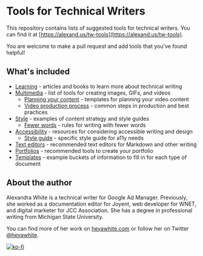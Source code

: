 # Tools for Technical Writers

This repository contains lists of suggested tools for technical writers. You can find it at [https://alexand.us/tw-tools](https://alexand.us/tw-tools).

You are welcome to make a pull request and add tools that you've found helpful!

## What's included

+ [Learning](/learning/) - articles and books to learn more about technical writing
+ [Multimedia](/multimedia/) - list of tools for creating images, GIFs, and videos
   + [Planning your content](/multimedia/templates/) - templates for planning your video content
   + [Video production process](/multimedia/making-a-video.md) - common steps in production and best practices
+ [Style](/style/) - examples of content strategy and style guides
   + [Fewer words](/style/fewer-words.md) - rules for writing with fewer words
+ [Accessibility](/accessibility) - resources for considering accessible writing and design
   + [Style guide](/accessibility/style.md) - specific style guide for a11y needs
+ [Text editors](/text-editors/) - recommended text editors for Markdown and other writing
+ [Portfolios](/portfolio/) - recommended tools to create your portfolio
+ [Templates](/templates/) - example buckets of information to fill in for each type of document

## About the author

Alexandra White is a technical writer for Google Ad Manager. Previously, she worked as a documentation editor for Joyent, web developer for WNET, and digital marketer for JCC Association. She has a degree in professional writing from Michigan State University.

You can find more of her work on [heyawhite.com](https://heyawhite.com) or follow her on Twitter [@heyawhite](https://twitter.com/heyawhite).

[![ko-fi](https://www.ko-fi.com/img/githubbutton_sm.svg)](https://ko-fi.com/A244AFZ)
